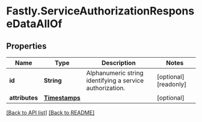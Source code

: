 # Fastly.ServiceAuthorizationResponseDataAllOf

## Properties

Name | Type | Description | Notes
------------ | ------------- | ------------- | -------------
**id** | **String** | Alphanumeric string identifying a service authorization. | [optional] [readonly] 
**attributes** | [**Timestamps**](Timestamps.md) |  | [optional] 



[[Back to API list]](../../README.md#endpoints) [[Back to README]](../../README.md)
